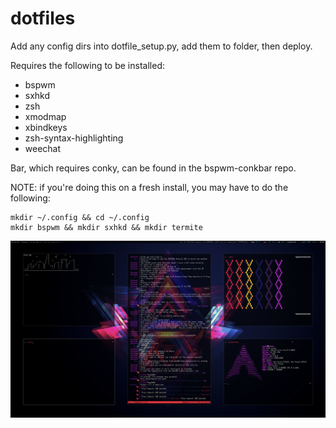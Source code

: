 # dotfiles

Add any config dirs into dotfile_setup.py, add them to folder, then deploy.

Requires the following to be installed:

* bspwm
* sxhkd
* zsh
* xmodmap
* xbindkeys
* zsh-syntax-highlighting
* weechat

Bar, which requires conky, can be found in the bspwm-conkbar repo.

NOTE: if you're doing this on a fresh install, you may have to do the following:
```
mkdir ~/.config && cd ~/.config
mkdir bspwm && mkdir sxhkd && mkdir termite
```

![screenshot](example.png?raw=true)
